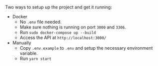 Two ways to setup up the project and get it running:
- Docker
  - No `.env` file needed. 
  - Make sure nothing is running on port `3000` and `3306`.
  - Run `sudo docker-compose up --build`
  - Access the API at `http://localhost:3000/`
- Manually
  - Copy `.env.example` to `.env` and setup the necessary environment variable.
  - Run `yarn start`